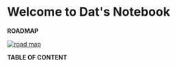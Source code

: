 # Welcome to Dat's Notebook

**ROADMAP**

[![road map](roadmap-11.svg)](roadmap-11.svg)

**TABLE OF CONTENT**

```{tableofcontents}
```
